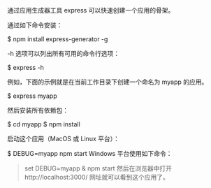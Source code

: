 通过应用生成器工具 express 可以快速创建一个应用的骨架。

通过如下命令安装：

$ npm install express-generator -g

-h 选项可以列出所有可用的命令行选项：

$ express -h

例如，下面的示例就是在当前工作目录下创建一个命名为 myapp 的应用。

$ express myapp

然后安装所有依赖包：

$ cd myapp
$ npm install

启动这个应用（MacOS 或 Linux 平台）：

$ DEBUG=myapp npm start
Windows 平台使用如下命令：

> set DEBUG=myapp & npm start
然后在浏览器中打开 http://localhost:3000/ 网址就可以看到这个应用了。